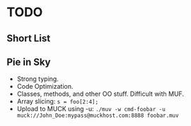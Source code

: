 TODO
====

Short List
----------


Pie in Sky
----------

- Strong typing.
- Code Optimization.
- Classes, methods, and other OO stuff.  Difficult with MUF.
- Array slicing:  `s = foo[2:4];`
- Upload to MUCK using -u:
    `./muv -w cmd-foobar -u muck://John_Doe:mypass@muckhost.com:8888 foobar.muv`


